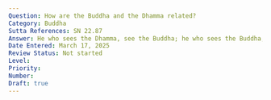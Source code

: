 ```yaml
---
Question: How are the Buddha and the Dhamma related?
Category: Buddha
Sutta References: SN 22.87
Answer: He who sees the Dhamma, see the Buddha; he who sees the Buddha, sees the Dhamma.
Date Entered: March 17, 2025
Review Status: Not started
Level: 
Priority: 
Number: 
Draft: true
---
```

